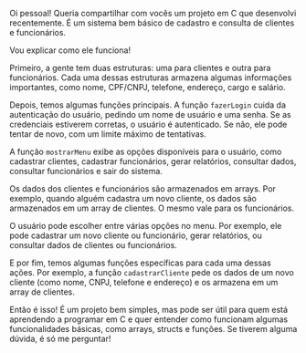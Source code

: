 Oi pessoal! Queria compartilhar com vocês um projeto em C que desenvolvi recentemente. É um sistema bem básico de cadastro e consulta de clientes e funcionários.

Vou explicar como ele funciona!

Primeiro, a gente tem duas estruturas: uma para clientes e outra para funcionários. Cada uma dessas estruturas armazena algumas informações importantes, como nome, CPF/CNPJ, telefone, endereço, cargo e salário.

Depois, temos algumas funções principais. A função `fazerLogin` cuida da autenticação do usuário, pedindo um nome de usuário e uma senha. Se as credenciais estiverem corretas, o usuário é autenticado. Se não, ele pode tentar de novo, com um limite máximo de tentativas.

A função `mostrarMenu` exibe as opções disponíveis para o usuário, como cadastrar clientes, cadastrar funcionários, gerar relatórios, consultar dados, consultar funcionários e sair do sistema.

Os dados dos clientes e funcionários são armazenados em arrays. Por exemplo, quando alguém cadastra um novo cliente, os dados são armazenados em um array de clientes. O mesmo vale para os funcionários.

O usuário pode escolher entre várias opções no menu. Por exemplo, ele pode cadastrar um novo cliente ou funcionário, gerar relatórios, ou consultar dados de clientes ou funcionários.

E por fim, temos algumas funções específicas para cada uma dessas ações. Por exemplo, a função `cadastrarCliente` pede os dados de um novo cliente (como nome, CNPJ, telefone e endereço) e os armazena em um array de clientes.

Então é isso! É um projeto bem simples, mas pode ser útil para quem está aprendendo a programar em C e quer entender como funcionam algumas funcionalidades básicas, como arrays, structs e funções. Se tiverem alguma dúvida, é só me perguntar!
